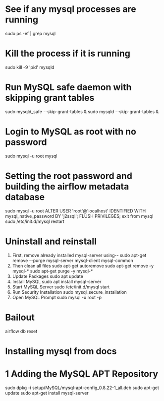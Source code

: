 # See if any mysql processes are running
sudo  ps -ef | grep mysql
# Kill the process if it is running
sudo kill -9 'pid' mysqld
# Run MySQL safe daemon with skipping grant tables
sudo mysqld_safe --skip-grant-tables &
sudo mysqld --skip-grant-tables &
# Login to MySQL as root with no password
sudo mysql -u root mysql
# Setting the root password and building the airflow metadata database
sudo mysql -u root
ALTER USER 'root'@'localhost' IDENTIFIED WITH mysql_native_password BY 'j2ssql';
FLUSH PRIVILEGES;
exit from mysql
sudo /etc/init.d/mysql restart

# Uninstall and reinstall
1. First, remove already installed mysql-server using--
sudo apt-get remove --purge mysql-server mysql-client mysql-common
2. Then clean all files
sudo apt-get autoremove
sudo apt-get remove -y mysql-*
sudo apt-get purge -y mysql-*
3. Update Packages
sudo apt update
4. Install MySQL
sudo apt install mysql-server
5. Start MySQL Server
sudo /etc/init.d/mysql start
6. Run Security Installation
sudo mysql_secure_installation
7. Open MySQL Prompt
sudo mysql -u root -p

# Bailout
airflow db reset

# Installing mysql from docs
# 1 Adding the MySQL APT Repository
sudo dpkg -i setup/MySQL/mysql-apt-config_0.8.22-1_all.deb
sudo apt-get update
sudo apt-get install mysql-server
